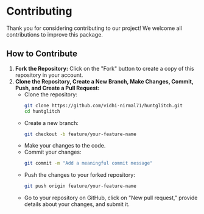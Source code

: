 # Contributing

Thank you for considering contributing to our project! We welcome all contributions to improve this package.  

## How to Contribute  

1. **Fork the Repository:** Click on the "Fork" button to create a copy of this repository in your account.  
2. **Clone the Repository, Create a New Branch, Make Changes, Commit, Push, and Create a Pull Request:**  
   - Clone the repository:  
     ```bash
     git clone https://github.com/vidhi-nirmal71/huntglitch.git
     cd huntglitch
     ```
   - Create a new branch:  
     ```bash
     git checkout -b feature/your-feature-name
     ```
   - Make your changes to the code.  
   - Commit your changes:  
     ```bash
     git commit -m "Add a meaningful commit message"
     ```
   - Push the changes to your forked repository:  
     ```bash
     git push origin feature/your-feature-name
     ```
   - Go to your repository on GitHub, click on "New pull request," provide details about your changes, and submit it.
